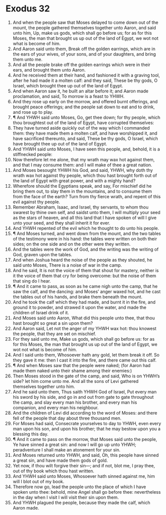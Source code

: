 ﻿# Exodus 32
1. And when the people saw that Moses delayed to come down out of the mount, the people gathered themselves together unto Aaron, and said unto him, Up, make us gods, which shall go before us; for as for this Moses, the man that brought us up out of the land of Egypt, we wot not what is become of him. 
2. And Aaron said unto them, Break off the golden earrings, which are in the ears of your wives, of your sons, and of your daughters, and bring them unto me. 
3. And all the people brake off the golden earrings which were in their ears, and brought them unto Aaron. 
4. And he received them at their hand, and fashioned it with a graving tool, after he had made it a molten calf: and they said, These be thy gods, O Israel, which brought thee up out of the land of Egypt. 
5. And when Aaron saw it, he built an altar before it; and Aaron made proclamation, and said, To morrow is a feast to YHWH. 
6. And they rose up early on the morrow, and offered burnt offerings, and brought peace offerings; and the people sat down to eat and to drink, and rose up to play. 
7. ¶ And YHWH said unto Moses, Go, get thee down; for thy people, which thou broughtest out of the land of Egypt, have corrupted themselves: 
8. They have turned aside quickly out of the way which I commanded them: they have made them a molten calf, and have worshipped it, and have sacrificed thereunto, and said, These be thy gods, O Israel, which have brought thee up out of the land of Egypt. 
9. And YHWH said unto Moses, I have seen this people, and, behold, it is a stiffnecked people: 
10. Now therefore let me alone, that my wrath may wax hot against them, and that I may consume them: and I will make of thee a great nation. 
11. And Moses besought YHWH his God, and said, YHWH, why doth thy wrath wax hot against thy people, which thou hast brought forth out of the land of Egypt with great power, and with a mighty hand? 
12. Wherefore should the Egyptians speak, and say, For mischief did he bring them out, to slay them in the mountains, and to consume them from the face of the earth? Turn from thy fierce wrath, and repent of this evil against thy people. 
13. Remember Abraham, Isaac, and Israel, thy servants, to whom thou swarest by thine own self, and saidst unto them, I will multiply your seed as the stars of heaven, and all this land that I have spoken of will I give unto your seed, and they shall inherit it for ever. 
14. And YHWH repented of the evil which he thought to do unto his people. 
15. ¶ And Moses turned, and went down from the mount, and the two tables of the testimony were in his hand: the tables were written on both their sides; on the one side and on the other were they written. 
16. And the tables were the work of God, and the writing was the writing of God, graven upon the tables. 
17. And when Joshua heard the noise of the people as they shouted, he said unto Moses, There is a noise of war in the camp. 
18. And he said, It is not the voice of them that shout for mastery, neither is it the voice of them that cry for being overcome: but the noise of them that sing do I hear. 
19. ¶ And it came to pass, as soon as he came nigh unto the camp, that he saw the calf, and the dancing: and Moses’ anger waxed hot, and he cast the tables out of his hands, and brake them beneath the mount. 
20. And he took the calf which they had made, and burnt it in the fire, and ground it to powder, and strawed it upon the water, and made the children of Israel drink of it. 
21. And Moses said unto Aaron, What did this people unto thee, that thou hast brought so great a sin upon them? 
22. And Aaron said, Let not the anger of my YHWH wax hot: thou knowest the people, that they are set on mischief. 
23. For they said unto me, Make us gods, which shall go before us: for as for this Moses, the man that brought us up out of the land of Egypt, we wot not what is become of him. 
24. And I said unto them, Whosoever hath any gold, let them break it off. So they gave it me: then I cast it into the fire, and there came out this calf. 
25. ¶ And when Moses saw that the people were naked; (for Aaron had made them naked unto their shame among their enemies:) 
26. Then Moses stood in the gate of the camp, and said, Who is on YHWH’s side? let him come unto me. And all the sons of Levi gathered themselves together unto him. 
27. And he said unto them, Thus saith YHWH God of Israel, Put every man his sword by his side, and go in and out from gate to gate throughout the camp, and slay every man his brother, and every man his companion, and every man his neighbour. 
28. And the children of Levi did according to the word of Moses: and there fell of the people that day about three thousand men. 
29. For Moses had said, Consecrate yourselves to day to YHWH, even every man upon his son, and upon his brother; that he may bestow upon you a blessing this day. 
30. ¶ And it came to pass on the morrow, that Moses said unto the people, Ye have sinned a great sin: and now I will go up unto YHWH; peradventure I shall make an atonement for your sin. 
31. And Moses returned unto YHWH, and said, Oh, this people have sinned a great sin, and have made them gods of gold. 
32. Yet now, if thou wilt forgive their sin—; and if not, blot me, I pray thee, out of thy book which thou hast written. 
33. And YHWH said unto Moses, Whosoever hath sinned against me, him will I blot out of my book. 
34. Therefore now go, lead the people unto the place of which I have spoken unto thee: behold, mine Angel shall go before thee: nevertheless in the day when I visit I will visit their sin upon them. 
35. And YHWH plagued the people, because they made the calf, which Aaron made. 
